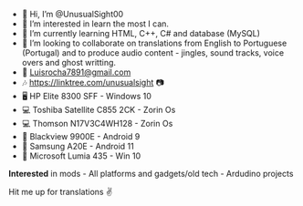 - 👋 Hi, I’m @UnusualSight00
- 👀 I’m interested in learn the most I can.
- 🌱 I’m currently learning HTML, C++, C# and database (MySQL)
- 💞️ I’m looking to collaborate on translations from English to Portuguese (Portugal) and to produce audio content - jingles, sound tracks, voice overs and ghost writting. 
- 📧 Luisrocha7891@gmail.com
- 🎶 https://linktree.com/unusualsight 📷
- 🖥 HP Elite 8300 SFF - Windows 10
- 💻 Toshiba Satellite C855 2CK - Zorin Os
- 💻 Thomson N17V3C4WH128 - Zorin Os
- 📱 Blackview 9900E - Android 9
- 📱 Samsung A20E - Android 11
- 📱 Microsoft Lumia 435 - Win 10

**Interested** in mods - All platforms and gadgets/old tech - Ardudino projects

Hit me up for translations ✌
<!---
UnusualSight00/UnusualSight00 is a ✨ special ✨ repository because its `README.md` (this file) appears on your GitHub profile.
You can click the Preview link to take a look at your changes.
--->
